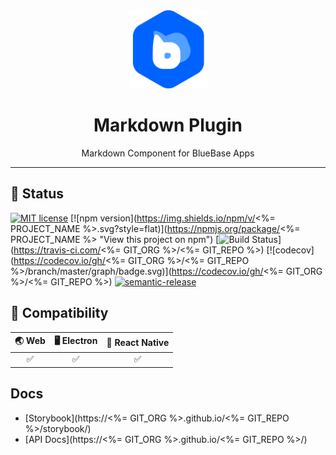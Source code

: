 <div align="center">
	<img width=125 height=125 src="assets/logo.png">
  <h1>
		Markdown Plugin
	</h1>
  <p>Markdown Component for BlueBase Apps</p>
</div>

<hr />

## 🎊 Status

[![MIT license](https://img.shields.io/badge/license-MIT-brightgreen.svg)](http://opensource.org/licenses/MIT)
\[!\[npm version]\(https://img.shields.io/npm/v/<%= PROJECT\_NAME %>.svg?style=flat)]\(https://npmjs.org/package/<%= PROJECT\_NAME %> "View this project on npm")
\[![Build Status](https://travis-ci.com/BlueBaseJS/plugin-markdown.svg?branch=master)]\(https://travis-ci.com/<%= GIT\_ORG %>/<%= GIT\_REPO %>)
\[!\[codecov]\(https://codecov.io/gh/<%= GIT\_ORG %>/<%= GIT\_REPO %>/branch/master/graph/badge.svg)]\(https://codecov.io/gh/<%= GIT\_ORG %>/<%= GIT\_REPO %>)
[![semantic-release](https://img.shields.io/badge/%20%20%F0%9F%93%A6%F0%9F%9A%80-semantic--release-e10079.svg)](https://github.com/semantic-release/semantic-release)

## 🤝 Compatibility

| 🌏 Web | 🖥 Electron | 📱 React Native |
| :----: | :--------: | :-------------: |
|   ✅   |     ✅     |       ✅        |

## Docs

*   \[Storybook]\(https://<%= GIT\_ORG %>.github.io/<%= GIT\_REPO %>/storybook/)
*   \[API Docs]\(https://<%= GIT\_ORG %>.github.io/<%= GIT\_REPO %>/)
